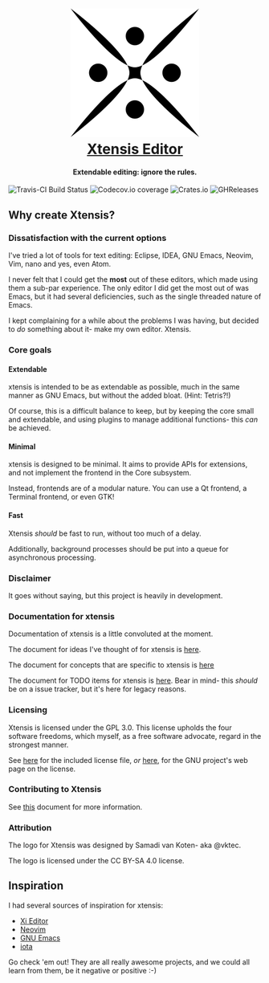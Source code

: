 <h1 align="center">
    <a href="https://github.com/xtensis-editor/xtensis-core">
    <img src="media/logos/PNG/xtensis-256.png" alt="Xtensis Editor" width="256" height="256"/>
    </a><br>
    <a href="https://github.com/xtensis-editor/xtensis-core">Xtensis Editor</a>
</h1>

<h4 align="center">Extendable editing: ignore the rules.</h4>

![Travis-CI Build Status][travis-ci]
![Codecov.io coverage][codecov]
![Crates.io][cratesio]
![GHReleases][ghrel]

## Why create Xtensis?

### Dissatisfaction with the current options

I've tried a lot of tools for text editing: Eclipse, IDEA, GNU Emacs,
Neovim, Vim, nano and yes, even Atom.

I never felt that I could get the **most** out of these editors, which
made using them a sub-par experience. The only editor I did get the
most out of was Emacs, but it had several deficiencies, such as the
single threaded nature of Emacs.

I kept complaining for a while about the problems I was having, but
decided to *do* something about it- make my own editor. Xtensis.

### Core goals

#### Extendable

xtensis is intended to be as extendable as possible, much in the same
manner as GNU Emacs, but without the added bloat. (Hint: Tetris?!)

Of course, this is a difficult balance to keep, but by keeping the
core small and extendable, and using plugins to manage additional
functions- this _can_ be achieved.

#### Minimal

xtensis is designed to be minimal. It aims to provide APIs for
extensions, and not implement the frontend in the Core subsystem.

Instead, frontends are of a modular nature. You can use a Qt frontend,
a Terminal frontend, or even GTK!

#### Fast

Xtensis _should_ be fast to run, without too much of a delay.

Additionally, background processes should be put into a queue for
asynchronous processing.

### Disclaimer

It goes without saying, but this project is heavily in development.

### Documentation for xtensis

Documentation of xtensis is a little convoluted at the moment.

The document for ideas I've thought of for xtensis is [here][ideas].

The document for concepts that are specific to xtensis
is [here][concepts]

The document for TODO items for xtensis is [here][todo]. Bear in mind-
this *should* be on a issue tracker, but it's here for legacy reasons.

### Licensing

Xtensis is licensed under the GPL 3.0. This license upholds the four
software freedoms, which myself, as a free software advocate, regard
in the strongest manner.

See [here][GPL-3] for the included license file,
*or* [here][GPL-3-EXT], for the GNU project's web page on the license.

### Contributing to Xtensis

See [this][contributing] document for more information.

### Attribution

The logo for Xtensis was designed by Samadi van Koten- aka @vktec.

The logo is licensed under the CC BY-SA 4.0 license.

## Inspiration

I had several sources of inspiration for xtensis:

- [Xi Editor][xi]
- [Neovim][neovim]
- [GNU Emacs][emacs]
- [iota][iota]

Go check 'em out! They are all really awesome projects, and we could
all learn from them, be it negative or positive :-)

[travis-ci]: https://img.shields.io/travis/xtensis-editor/xtensis.svg
[codecov]: https://img.shields.io/codecov/c/github/xtensis-editor/xtensis.svg
[cratesio]: https://img.shields.io/crates/d/xtensis.svg
[ghrel]: https://img.shields.io/github/downloads/xtensis-editor/xtensis/total.svg

[ideas]: /doc/IDEAS.md
[concepts]: /doc/CONCEPTS.md
[todo]: /doc/TODO.md

[GPL-3-EXT]: https://www.gnu.org/licenses/gpl.html
[GPL-3]: /LICENSE

[contributing]: /.github/CONTRIBUTING.md

[xi]: https://github.com/google/xi-editor
[neovim]: https://neovim.io
[emacs]: https://www.gnu.org/software/emacs
[iota]: https://github.com/gchp/iota
